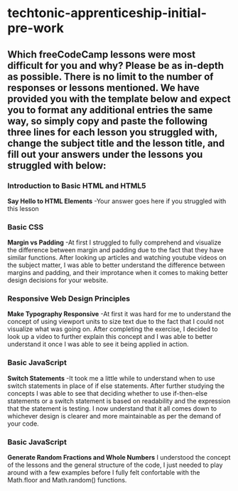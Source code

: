 # techtonic-apprenticeship-initial-pre-work

## Which freeCodeCamp lessons were most difficult for you and why? Please be as in-depth as possible. There is no limit to the number of responses or lessons mentioned. We have provided you with the template below and expect you to format any additional entries the same way, so simply copy and paste the following three lines for each lesson you struggled with, change the subject title and the lesson title, and fill out your answers under the lessons you struggled with below:

### Introduction to Basic HTML and HTML5
**Say Hello to HTML Elements**
-Your answer goes here if you struggled with this lesson


### Basic CSS
**Margin vs Padding**
-At first I struggled to fully comprehend and visualize the difference between margin and padding due to the fact that they have similar functions. After looking up articles and watching youtube videos on the subject matter, I was able to better understand the difference between margins and padding, and their improtance when it comes to making better design decisions for your website.

### Responsive Web Design Principles
**Make Typography Responsive**
-At first it was hard for me to understand the concept of using viewport units to size text due to the fact that I could not visualize what was going on. After completing the exercise, I decided to look up a video to further explain this concept and I was able to better understand it once I was able to see it being applied in action. 

### Basic JavaScript
**Switch Statements**
-It took me a little while to understand when to use switch statements in place of if else statements. After further studying the concepts I was able to see that deciding whether to use if-then-else statements or a switch statement is based on readability and the expression that the statement is testing. I now understand that it all comes down to whichever design is clearer and more maintainable as per the demand of your code.

### Basic JavaScript
**Generate Random Fractions and Whole Numbers**
I understood the concept of the lessons and the general structure of the code, I just needed to play around with a few examples before I fully felt confortable with the Math.floor and Math.random() functions. 